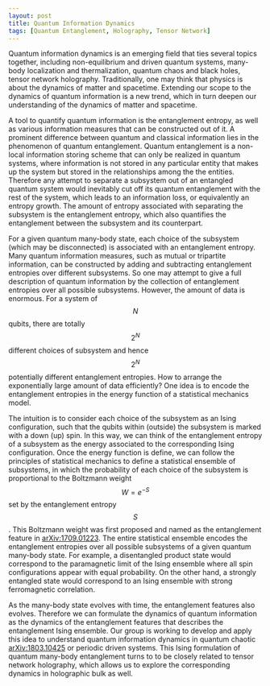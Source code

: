 ```yaml
---
layout: post
title: Quantum Information Dynamics 
tags: [Quantum Entanglement, Holography, Tensor Network]
---
```


Quantum information dynamics is an emerging field that ties several topics together, including non-equilibrium and driven quantum systems, many-body localization and thermalization, quantum chaos and black holes, tensor network holography. Traditionally, one may think that physics is about the dynamics of matter and spacetime. Extending our scope to the dynamics of quantum information is a new trend, which in turn deepen our understanding of the dynamics of matter and spacetime.

A tool to quantify quantum information is the entanglement entropy, as well as various information measures that can be constructed out of it. A prominent difference between quantum and classical information lies in the phenomenon of quantum entanglement. Quantum entanglement is a non-local information storing scheme that can only be realized in quantum systems, where information is not stored in any particular entity that makes up the system but stored in the relationships among the the entities. Therefore any attempt to separate a subsystem out of an entangled quantum system would inevitably cut off its quantum entanglement with the rest of the system, which leads to an information loss, or equivalently an entropy growth. The amount of entropy associated with separating the subsystem is the entanglement entropy, which also quantifies the  entanglement between the subsystem and its counterpart.

For a given quantum many-body state, each choice of the subsystem (which may be disconnected) is associated with an entanglement entropy. Many quantum information measures, such as mutual or tripartite information, can be constructed by adding and subtracting entanglement entropies over different subsystems. So one may attempt to give a full description of quantum information by the collection of entanglement entropies over all possible subsystems. However, the amount of data is enormous. For a system of $$N$$ qubits, there are totally $$2^N$$ different choices of subsystem and hence $$2^N$$ potentially different entanglement entropies. How to arrange the exponentially large amount of data efficiently? One idea is to encode the entanglement entropies in the energy function of a statistical mechanics model.

The intuition is to consider each choice of the subsystem as an Ising configuration, such that the qubits within (outside) the subsystem is marked with a down (up) spin. In this way, we can think of the entanglement entropy of a subsystem as the energy associated to the corresponding Ising configuration. Once the energy function is define, we can follow the principles of statistical mechanics to define a statistical ensemble of subsystems, in which the probability of each choice of the subsystem is proportional to the Boltzmann weight $$W=e^{-S}$$ set by the entanglement entropy $$S$$. This Boltzmann weight was first proposed and named as the entanglement feature in [arXiv:1709.01223](https://arxiv.org/abs/1709.01223). The entire statistical ensemble encodes the entanglement entropies over all possible subsystems of a given quantum many-body state. For example, a disentangled product state would correspond to the paramagnetic limit of the Ising ensemble where all spin configurations appear with equal probability. On the other hand, a strongly entangled state would correspond to an Ising ensemble with strong ferromagnetic correlation.

As the many-body state evolves with time, the entanglement features also evolves. Therefore we can formulate the dynamics of quantum information as the dynamics of the entanglement features that describes the entanglement Ising ensemble. Our group is working to develop and apply this idea to understand quantum information dynamics in quantum chaotic [arXiv:1803.10425](https://arxiv.org/abs/1803.10425) or periodic driven systems. This Ising formulation of quantum many-body entanglement turns to to be closely related to tensor network holography, which allows us to explore the corresponding dynamics in holographic bulk as well.


